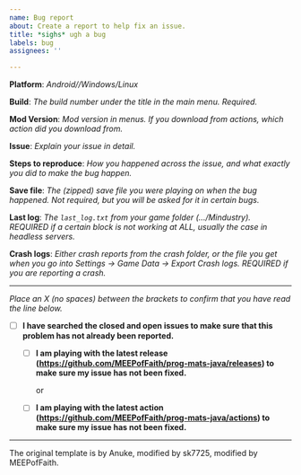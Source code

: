 ```yaml
---
name: Bug report
about: Create a report to help fix an issue.
title: *sighs* ugh a bug
labels: bug
assignees: ''

---
```


**Platform**: *Android//Windows/Linux*

**Build**: *The build number under the title in the main menu. Required.*

**Mod Version**: *Mod version in menus. If you download from actions, which action did you download from.*

**Issue**: *Explain your issue in detail.*

**Steps to reproduce**: *How you happened across the issue, and what exactly you did to make the bug happen.*

**Save file**: *The (zipped) save file you were playing on when the bug happened. Not required, but you will be asked for it in certain bugs.*

**Last log**: *The `last_log.txt` from your game folder (.../Mindustry). REQUIRED if a certain block is not working at ALL, usually the case in headless servers.*

**Crash logs**: *Either crash reports from the crash folder, or the file you get when you go into Settings -> Game Data -> Export Crash logs. REQUIRED if you are reporting a crash.*

---

*Place an X (no spaces) between the brackets to confirm that you have read the line below.*
- [ ] **I have searched the closed and open issues to make sure that this problem has not already been reported.**
  - [ ] **I am playing with the latest release (https://github.com/MEEPofFaith/prog-mats-java/releases) to make sure my issue has not been fixed.**
   
    or
  - [ ] **I am playing with the latest action (https://github.com/MEEPofFaith/prog-mats-java/actions) to make sure my issue has not been fixed.**

---

The original template is by Anuke, modified by sk7725, modified by MEEPofFaith.
